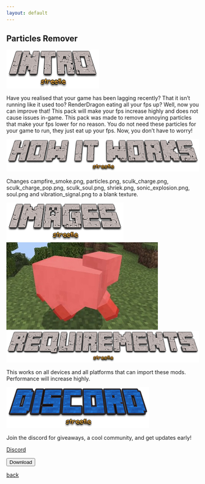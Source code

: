 ```yaml
---
layout: default
---
```


## Particles Remover

<img src="/all/intro.png" alt="intro">

Have you realised that your game has been lagging recently? That it isn’t running like it used too? RenderDragon eating all your fps up? Well, now you can improve that! This pack will make your fps increase highly and does not cause issues in-game. This pack was made to remove annoying particles that make your fps lower for no reason. You do not need these particles for your game to run, they just eat up your fps. Now, you don’t have to worry!

<img src="/all/how.png" alt="howitworks">

Changes campfire_smoke.png, particles.png, sculk_charge.png, sculk_charge_pop.png, sculk_soul.png, shriek.png, sonic_explosion.png, soul.png and vibration_signal.png to a blank texture.

<img src="/all/images.png" alt="images">

<img src="/particlesremover/sheep.png" alt="sheep being hit without particles">

<img src="/all/req.png" alt="requirements">

This works on all devices and all platforms that can import these mods. Performance will increase highly.

<img src="/all/discord.png" alt="discord">

Join the discord for giveaways, a cool community, and get updates early! 

<a href="https://streetle.ml/discord">Discord</a>

<a href="https://link-target.net/342615/particles-remover"> 
<button type="button">Download</button> 
</a>

<a href="https://streetle.ml/packs">back</a>
<head>
</head>
